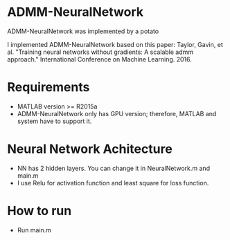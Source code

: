 # ADMM-NeuralNetwork
ADMM-NeuralNetwork was implemented by a potato

I implemented ADMM-NeuralNetwork based on this paper: Taylor, Gavin, et al. "Training neural networks without gradients: A scalable admm approach." International Conference on Machine Learning. 2016.

# Requirements
- MATLAB version >= R2015a
- ADMM-NeuralNetwork only has GPU version; therefore, MATLAB and system have to support it.

# Neural Network Achitecture
- NN has 2 hidden layers. You can change it in NeuralNetwork.m and main.m
- I use Relu for activation function and least square for loss function.

# How to run
- Run main.m
